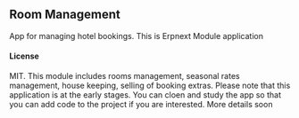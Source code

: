 ## Room Management

App for managing hotel bookings.
This is Erpnext Module application
#### License

MIT.
This module includes rooms management, seasonal rates management, house keeping, selling of booking extras.
Please note that this application is at the early stages. You can cloen and study the app so that you can add code to the project if you are interested. More details soon
